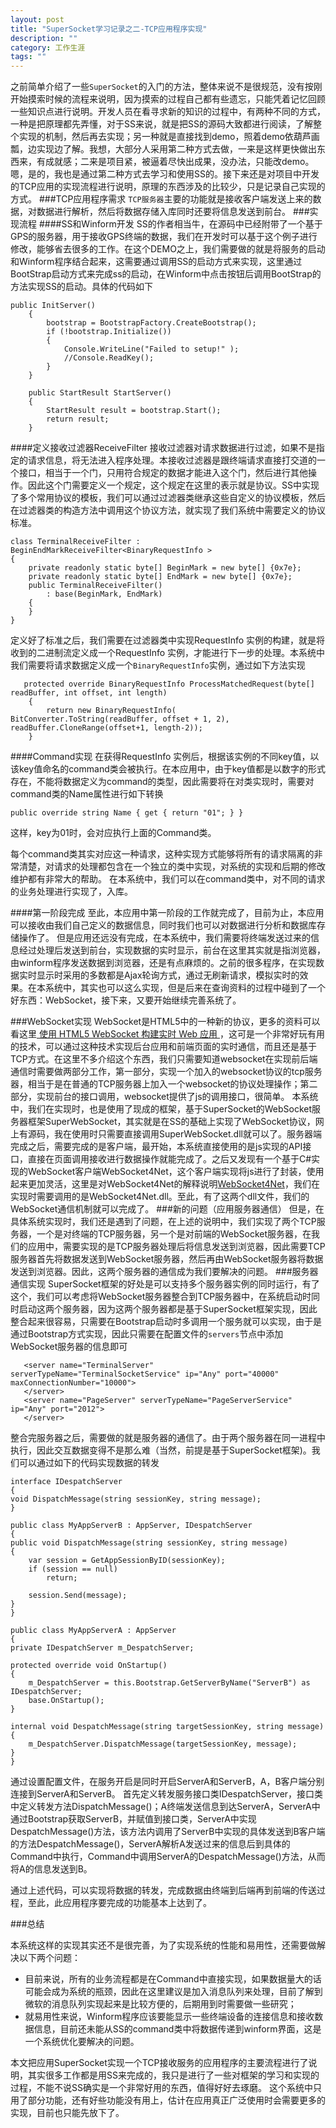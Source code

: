 ```yaml
---
layout: post
title: "SuperSocket学习记录之二-TCP应用程序实现"
description: ""
category: 工作生涯
tags: ""
---
```


之前简单介绍了一些`SuperSocket`的入门的方法，整体来说不是很规范，没有按刚开始摸索时候的流程来说明，因为摸索的过程自己都有些遗忘，只能凭着记忆回顾一些知识点进行说明。开发人员在看寻求新的知识的过程中，有两种不同的方式，一种是把原理都先弄懂，对于SS来说，就是把SS的源码大致都进行阅读，了解整个实现的机制，然后再去实现；另一种就是直接找到demo，照着demo依葫芦画瓢，边实现边了解。我想，大部分人采用第二种方式去做，一来是这样更快做出东西来，有成就感；二来是项目紧，被逼着尽快出成果，没办法，只能改demo。嗯，是的，我也是通过第二种方式去学习和使用SS的。接下来还是对项目中开发的TCP应用的实现流程进行说明，原理的东西涉及的比较少，只是记录自己实现的方式。
###TCP应用程序需求
`TCP服务器`主要的功能就是接收客户端发送上来的数据，对数据进行解析，然后将数据存储入库同时还要将信息发送到前台。
###实现流程
####SS和Winform开发
SS的作者相当牛，在源码中已经附带了一个基于GPS的服务器，用于接收GPS终端的数据，我们在开发时可以基于这个例子进行修改，能够省去很多的工作。在这个DEMO之上，我们需要做的就是将服务的启动和Winform程序结合起来，这需要通过调用SS的启动方式来实现，这里通过BootStrap启动方式来完成ss的启动，在Winform中点击按钮后调用BootStrap的方法实现SS的启动。具体的代码如下  


    public InitServer()
        {
            bootstrap = BootstrapFactory.CreateBootstrap();
            if (!bootstrap.Initialize())
            {
                Console.WriteLine("Failed to setup!" );
                //Console.ReadKey();
            }
        }

        public StartResult StartServer()
        {
            StartResult result = bootstrap.Start();
            return result;
        }

####定义接收过滤器ReceiveFilter
接收过滤器对请求数据进行过滤，如果不是指定的请求信息，将无法进入程序处理。本接收过滤器是跟终端请求直接打交道的一个接口，相当于一个门，只用符合规定的数据才能进入这个门，然后进行其他操作。因此这个门需要定义一个规定，这个规定在这里的表示就是协议。SS中实现了多个常用协议的模板，我们可以通过过滤器类继承这些自定义的协议模板，然后在过滤器类的构造方法中调用这个协议方法，就实现了我们系统中需要定义的协议标准。  

    class TerminalReceiveFilter : BeginEndMarkReceiveFilter<BinaryRequestInfo >
    {
        private readonly static byte[] BeginMark = new byte[] {0x7e};
        private readonly static byte[] EndMark = new byte[] {0x7e};
        public TerminalReceiveFilter()
            : base(BeginMark, EndMark)
        {
        }
    }


定义好了标准之后，我们需要在过滤器类中实现RequestInfo 实例的构建，就是将收到的二进制流定义成一个RequestInfo 实例，才能进行下一步的处理。本系统中我们需要将请求数据定义成一个`BinaryRequestInfo`实例，通过如下方法实现  

       protected override BinaryRequestInfo ProcessMatchedRequest(byte[] readBuffer, int offset, int length)
        {
            return new BinaryRequestInfo( BitConverter.ToString(readBuffer, offset + 1, 2), readBuffer.CloneRange(offset+1, length-2));
        }

####Command实现
在获得RequestInfo 实例后，根据该实例的不同key值，以该key值命名的command类会被执行。在本应用中，由于key值都是以数字的形式存在，不能将数据定义为command的类型，因此需要将在对类实现时，需要对command类的Name属性进行如下转换  

    public override string Name { get { return "01"; } } 

这样，key为01时，会对应执行上面的Command类。

每个command类其实对应这一种请求，这种实现方式能够将所有的请求隔离的非常清楚，对请求的处理都包含在一个独立的类中实现，对系统的实现和后期的修改维护都有非常大的帮助。
在本系统中，我们可以在command类中，对不同的请求的业务处理进行实现了，入库。

####第一阶段完成
至此，本应用中第一阶段的工作就完成了，目前为止，本应用可以接收由我们自己定义的数据信息，同时我们也可以对数据进行分析和数据库存储操作了。
但是应用还远没有完成，在本系统中，我们需要将终端发送过来的信息经过处理后发送到前台，实现数据的实时显示，前台在这里其实就是指浏览器，由winform程序发送数据到浏览器，还是有点麻烦的。之前的很多程序，在实现数据实时显示时采用的多数都是Ajax轮询方式，通过无刷新请求，模拟实时的效果。在本系统中，其实也可以这么实现，但是后来在查询资料的过程中碰到了一个好东西：WebSocket，接下来，又要开始继续完善系统了。

###WebSocket实现
WebSocket是HTML5中的一种新的协议，更多的资料可以看这里[
使用 HTML5 WebSocket 构建实时 Web 应用
](http://www.ibm.com/developerworks/cn/web/1112_huangxa_websocket/)，这可是一个非常好玩有用的技术，可以通过这种技术实现后台应用和前端页面的实时通信，而且还是基于TCP方式。在这里不多介绍这个东西，我们只需要知道websocket在实现前后端通信时需要做两部分工作，第一部分，实现一个加入的websocket协议的tcp服务器，相当于是在普通的TCP服务器上加入一个websocket的协议处理操作；第二部分，实现前台的接口调用，websocket提供了js的调用接口，很简单。
本系统中，我们在实现时，也是使用了现成的框架，基于SuperSocket的WebSocket服务器框架SuperWebSocket，其实就是在SS的基础上实现了WebSocket协议，网上有源码，我在使用时只需要直接调用SuperWebSocket.dll就可以了。服务器端完成之后，需要完成的是客户端，最开始，本系统直接使用的是js实现的API接口，直接在页面调用接收进行数据操作就能完成了。之后又发现有一个基于C#实现的WebSocket客户端WebSocket4Net，这个客户端实现将js进行了封装，使用起来更加灵活，这里是对WebSocket4Net的解释说明[WebSocket4Net](http://websocket4net.codeplex.com/)，我们在实现时需要调用的是WebSocket4Net.dll。至此，有了这两个dll文件，我们的WebSocket通信机制就可以完成了。
###新的问题（应用服务器通信）
但是，在具体系统实现时，我们还是遇到了问题，在上述的说明中，我们实现了两个TCP服务器，一个是对终端的TCP服务器，另一个是对前端的WebSocket服务器，在我们的应用中，需要实现的是TCP服务器处理后将信息发送到浏览器，因此需要TCP服务器首先将数据发送到WebSocket服务器，然后再由WebSocket服务器将数据发送到浏览器。因此，这两个服务器的通信成为我们要解决的问题。
###服务器通信实现
SuperSocket框架的好处是可以支持多个服务器实例的同时运行，有了这个，我们可以考虑将WebSocket服务器整合到TCP服务器中，在系统启动时同时启动这两个服务器，因为这两个服务器都是基于SuperSocket框架实现，因此整合起来很容易，只需要在Bootstrap启动时多调用一个服务就可以实现，由于是通过Bootstrap方式实现，因此只需要在配置文件的`servers`节点中添加WebSocket服务器的信息即可
 ```
    <server name="TerminalServer" serverTypeName="TerminalSocketService" ip="Any" port="40000" maxConnectionNumber="10000">
    </server>
    <server name="PageServer" serverTypeName="PageServerService" ip="Any" port="2012">
    </server>
 ```

整合完服务器之后，需要做的就是服务器的通信了。由于两个服务器在同一进程中执行，因此交互数据变得不是那么难（当然，前提是基于SuperSocket框架)。我们可以通过如下的代码实现数据的转发  

    interface IDespatchServer
    {
    void DispatchMessage(string sessionKey, string message);
    }

    public class MyAppServerB : AppServer, IDespatchServer
    {
    public void DispatchMessage(string sessionKey, string message)
    {
        var session = GetAppSessionByID(sessionKey);
        if (session == null)
            return;

        session.Send(message);
    }
    }

    public class MyAppServerA : AppServer
    {
    private IDespatchServer m_DespatchServer;

    protected override void OnStartup()
    {
        m_DespatchServer = this.Bootstrap.GetServerByName("ServerB") as IDespatchServer;
        base.OnStartup();
    }

    internal void DespatchMessage(string targetSessionKey, string message)
    {
        m_DespatchServer.DispatchMessage(targetSessionKey, message);
    }
    }



通过设置配置文件，在服务开启是同时开启ServerA和ServerB，A，B客户端分别连接到ServerA和ServerB。
首先定义转发服务接口类IDespatchServer，接口类中定义转发方法DispatchMessage()；A终端发送信息到达ServerA，ServerA中通过Bootstrap获取ServerB，并赋值到接口类，ServerA中实现DespatchMessage()方法，该方法内调用了ServerB中实现的具体发送到B客户端的方法DespatchMessage()，ServerA解析A发送过来的信息后到具体的Command中执行，Command中调用ServerA的DespatchMessage()方法，从而将A的信息发送到B。

通过上述代码，可以实现将数据的转发，完成数据由终端到后端再到前端的传送过程，至此，此应用程序要完成的功能基本上达到了。

###总结

本系统这样的实现其实还不是很完善，为了实现系统的性能和易用性，还需要做解决以下两个问题：  

* 目前来说，所有的业务流程都是在Command中直接实现，如果数据量大的话可能会成为系统的瓶颈，因此在这里建议是加入消息队列来处理，目前了解到微软的消息队列实现起来是比较方便的，后期用到时需要做一些研究；  
* 就易用性来说，Winform程序应该要能显示一些终端设备的连接信息和接收数据信息，目前还未能从SS的command类中将数据传递到winform界面，这是一个系统优化要解决的问题。

本文把应用SuperSocket实现一个TCP接收服务的应用程序的主要流程进行了说明，其实很多工作都是用SS来完成的，我只是进行了一些对框架的学习和实现的过程，不能不说SS确实是一个非常好用的东西，值得好好去琢磨。
这个系统中只用了部分功能，还有好些功能没有用上，估计在应用真正广泛使用时会需要更多的实现，目前也只能先放下了。







